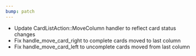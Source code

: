 ```yaml
---
bump: patch
---
```


- Update CardListAction::MoveColumn handler to reflect card status changes
- Fix handle_move_card_right to complete cards moved to last column
- Fix handle_move_card_left to uncomplete cards moved from last column
